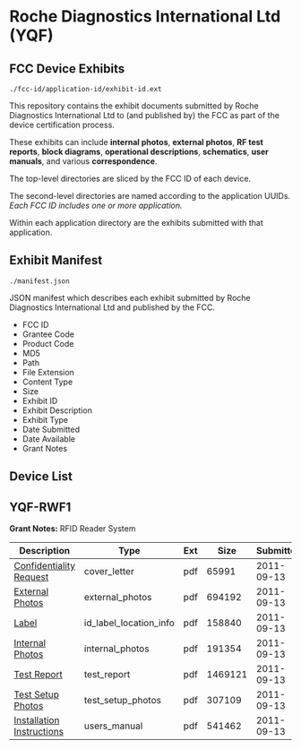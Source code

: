 # Roche Diagnostics International Ltd (YQF)
## FCC Device Exhibits

```
./fcc-id/application-id/exhibit-id.ext
```

This repository contains the exhibit documents submitted by Roche Diagnostics International Ltd to (and published by) the FCC as part of the device certification process.

These exhibits can include **internal photos**, **external photos**, **RF test reports**, **block diagrams**, **operational descriptions**, **schematics**, **user manuals**, and various **correspondence**.

The top-level directories are sliced by the FCC ID of each device.

The second-level directories are named according to the application UUIDs. *Each FCC ID includes one or more application.*

Within each application directory are the exhibits submitted with that application. 

## Exhibit Manifest

```
./manifest.json
```

JSON manifest which describes each exhibit submitted by Roche Diagnostics International Ltd and published by the FCC.

- FCC ID
- Grantee Code
- Product Code
- MD5
- Path
- File Extension
- Content Type
- Size
- Exhibit ID
- Exhibit Description
- Exhibit Type
- Date Submitted
- Date Available
- Grant Notes

## Device List
## YQF-RWF1
**Grant Notes:** RFID Reader System

| Description | Type | Ext | Size | Submitted | Available |
| ----------- | ---- | --- | ---- | --------- | --------- |
| [Confidentiality Request](YQF-RWF1/849258c8fe7b86dfc183fcefa23b8ff4/1540463.pdf) | cover_letter | pdf | 65991 | 2011-09-13 | 2011-09-13 |
| [External Photos](YQF-RWF1/849258c8fe7b86dfc183fcefa23b8ff4/1540464.pdf) | external_photos | pdf | 694192 | 2011-09-13 | 2011-09-13 |
| [Label](YQF-RWF1/849258c8fe7b86dfc183fcefa23b8ff4/1540467.pdf) | id_label_location_info | pdf | 158840 | 2011-09-13 | 2011-09-13 |
| [Internal Photos](YQF-RWF1/849258c8fe7b86dfc183fcefa23b8ff4/1540466.pdf) | internal_photos | pdf | 191354 | 2011-09-13 | 2011-09-13 |
| [Test Report](YQF-RWF1/849258c8fe7b86dfc183fcefa23b8ff4/1540470.pdf) | test_report | pdf | 1469121 | 2011-09-13 | 2011-09-13 |
| [Test Setup Photos](YQF-RWF1/849258c8fe7b86dfc183fcefa23b8ff4/1540471.pdf) | test_setup_photos | pdf | 307109 | 2011-09-13 | 2011-09-13 |
| [Installation Instructions](YQF-RWF1/849258c8fe7b86dfc183fcefa23b8ff4/1540465.pdf) | users_manual | pdf | 541462 | 2011-09-13 | 2011-09-13 |
